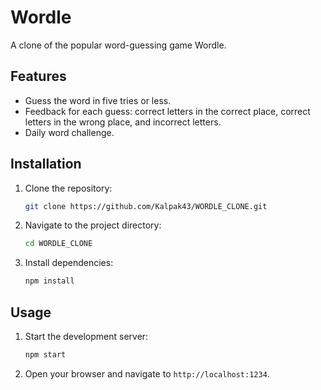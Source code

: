 # Wordle

A clone of the popular word-guessing game Wordle.

## Features

- Guess the word in five tries or less.
- Feedback for each guess: correct letters in the correct place, correct letters in the wrong place, and incorrect letters.
- Daily word challenge.

## Installation

1. Clone the repository:
    ```sh
    git clone https://github.com/Kalpak43/WORDLE_CLONE.git
    ```
2. Navigate to the project directory:
    ```sh
    cd WORDLE_CLONE
    ```
3. Install dependencies:
    ```sh
    npm install
    ```

## Usage

1. Start the development server:
    ```sh
    npm start
    ```
2. Open your browser and navigate to `http://localhost:1234`.


